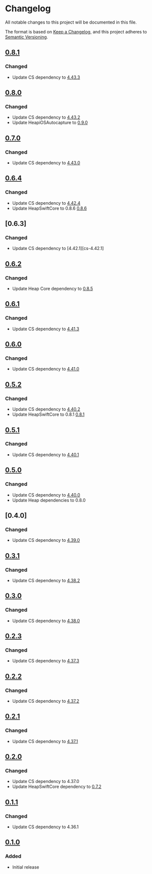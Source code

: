 # Changelog

All notable changes to this project will be documented in this file.

The format is based on [Keep a Changelog](https://keepachangelog.com/en/1.0.0/),
and this project adheres to [Semantic Versioning](https://semver.org/spec/v2.0.0.html).

## [0.8.1]

### Changed

- Update CS dependency to [4.43.3][cs-4.43.3]

[cs-4.43.3]: https://github.com/ContentSquare/CS_iOS_SDK/releases/tag/4.43.3
[0.8.1]: https://github.com/ContentSquare/apple-sdk/releases/tag/0.8.1

## [0.8.0]

### Changed

- Update CS dependency to [4.43.2][cs-4.43.2]
- Update HeapiOSAutocapture to [0.9.0][heap-ios-autocapture-0.9.0]

[heap-ios-autocapture-0.9.0]: https://github.com/heap/heap-ios-autocapture-sdk/releases/tag/0.9.0
[cs-4.43.2]: https://github.com/ContentSquare/CS_iOS_SDK/releases/tag/4.43.2
[0.8.0]: https://github.com/ContentSquare/apple-sdk/releases/tag/0.8.0

## [0.7.0]

### Changed

- Update CS dependency to [4.43.0][cs-4.43.0]

[cs-4.43.0]: https://github.com/ContentSquare/CS_iOS_SDK/releases/tag/4.43.0
[0.7.0]: https://github.com/ContentSquare/apple-sdk/releases/tag/0.7.0

## [0.6.4]

### Changed

- Update CS dependency to [4.42.4][cs-4.42.4]
- Update HeapSwiftCore to 0.8.6 [0.8.6][heap-swift-core-0.8.6]

[heap-swift-core-0.8.6]: https://github.com/heap/heap-swift-core-sdk/releases/tag/0.8.6
[cs-4.42.4]: https://github.com/ContentSquare/CS_iOS_SDK/releases/tag/4.42.4
[0.6.4]: https://github.com/ContentSquare/apple-sdk/releases/tag/0.6.4

## [0.6.3]

### Changed

- Update CS dependency to [4.42.1][cs-4.42.1]

## [0.6.2]

### Changed

- Update Heap Core dependency to [0.8.5][heap-swift-core-0.8.5]

[heap-swift-core-0.8.5]: https://github.com/heap/heap-swift-core-sdk/releases/tag/0.8.5
[0.6.2]: https://github.com/ContentSquare/apple-sdk/releases/tag/0.6.2

## [0.6.1]

### Changed

- Update CS dependency to [4.41.3][cs-4.41.3]

[cs-4.41.3]: https://github.com/ContentSquare/CS_iOS_SDK/releases/tag/4.41.3
[0.6.1]: https://github.com/ContentSquare/apple-sdk/releases/tag/0.6.1

## [0.6.0]

### Changed

- Update CS dependency to [4.41.0][cs-4.41.0]

[cs-4.41.0]: https://github.com/ContentSquare/CS_iOS_SDK/releases/tag/4.41.0
[0.6.0]: https://github.com/ContentSquare/apple-sdk/releases/tag/0.6.0

## [0.5.2]

### Changed

- Update CS dependency to [4.40.2][cs-4.40.2]
- Update HeapSwiftCore to 0.8.1 [0.8.1][heap-swift-core-0.8.1]

[heap-swift-core-0.8.1]: https://github.com/heap/heap-swift-core-sdk/releases/tag/0.8.1
[cs-4.40.2]: https://github.com/ContentSquare/CS_iOS_SDK/releases/tag/4.40.2
[0.5.2]: https://github.com/ContentSquare/apple-sdk/releases/tag/0.5.2

## [0.5.1]

### Changed

- Update CS dependency to [4.40.1][cs-4.40.1]

[cs-4.40.1]: https://github.com/ContentSquare/CS_iOS_SDK/releases/tag/4.40.1
[0.5.1]: https://github.com/ContentSquare/apple-sdk/releases/tag/0.5.1

## [0.5.0]

### Changed

- Update CS dependency to [4.40.0][cs-4.40.0]
- Update Heap dependencies to 0.8.0

[cs-4.40.0]: https://github.com/ContentSquare/CS_iOS_SDK/releases/tag/4.40.0
[0.5.0]: https://github.com/ContentSquare/apple-sdk/releases/tag/0.5.0

## [0.4.0]

### Changed

- Update CS dependency to [4.39.0][cs-4.39.0]

[cs-4.39.0]: https://github.com/ContentSquare/CS_iOS_SDK/releases/tag/4.39.0

## [0.3.1]

### Changed

- Update CS dependency to [4.38.2][cs-4.38.2]

[cs-4.38.2]: https://github.com/ContentSquare/CS_iOS_SDK/releases/tag/4.38.2
[0.3.1]: https://github.com/ContentSquare/apple-sdk/releases/tag/0.3.1

## [0.3.0]

### Changed

- Update CS dependency to [4.38.0][cs-4.38.0]

[cs-4.38.0]: https://github.com/ContentSquare/CS_iOS_SDK/releases/tag/4.38.0
[0.3.0]: https://github.com/ContentSquare/apple-sdk/releases/tag/0.3.0

## [0.2.3]

### Changed

- Update CS dependency to [4.37.3][cs-4.37.3]

[cs-4.37.3]: https://github.com/ContentSquare/CS_iOS_SDK/releases/tag/4.37.3
[0.2.3]: https://github.com/ContentSquare/apple-sdk/releases/tag/0.2.3

## [0.2.2]

### Changed

- Update CS dependency to [4.37.2][cs-4.37.2]

[cs-4.37.2]: https://github.com/ContentSquare/CS_iOS_SDK/releases/tag/4.37.2
[0.2.2]: https://github.com/ContentSquare/apple-sdk/releases/tag/0.2.2

## [0.2.1]

### Changed

- Update CS dependency to [4.37.1][cs-4.37.1]

[cs-4.37.1]: https://github.com/ContentSquare/CS_iOS_SDK/releases/tag/4.37.1
[0.2.1]: https://github.com/ContentSquare/apple-sdk/releases/tag/0.2.1

## [0.2.0]

### Changed

- Update CS dependency to 4.37.0
- Update HeapSwiftCore dependency to [0.7.2][heap-swift-core-0.7.2]

[heap-swift-core-0.7.2]: https://github.com/heap/heap-swift-core-sdk/releases/tag/0.7.2
[0.2.0]: https://github.com/ContentSquare/apple-sdk/releases/tag/0.2.0

## [0.1.1]

### Changed

- Update CS dependency to 4.36.1

[0.1.1]: https://github.com/ContentSquare/apple-sdk/releases/tag/0.1.1

## [0.1.0]

### Added

- Initial release

[0.1.0]: https://github.com/ContentSquare/apple-sdk/releases/tag/0.1.0
